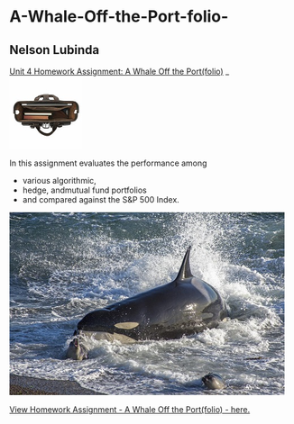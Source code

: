 # A-Whale-Off-the-Port-folio-
## Nelson Lubinda

[Unit 4 Homework Assignment: 
A Whale Off the Port(folio)](whale_analysis.ipynb)
_
![porfolio](img/portfolio.jpg)

In this assignment evaluates the performance among
 - various algorithmic,
 - hedge, andmutual fund portfolios
 - and compared against the S&P 500 Index.

![Orcas - Killer Whale](img/killer-whale-1.jpg)

[View Homework Assignment - 
A Whale Off the Port(folio) - here.](whale_analysis.ipynb)
